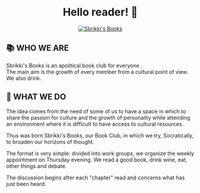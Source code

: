 
<div align="center">
  <h1>Hello reader! 📖</h1>
  <a href="https://www.sbrikkisbooks.ga">
      <img alt="Sbrikki's Books" src="https://img.shields.io/website?down_color=Red&down_message=Off&label=Sbrikki's Books Website&style=for-the-badge&up_color=blueviolet&up_message=On&url=https%3A%2F%2Fwww.sbrikkisbooks.ga" />
  </a>
</div>

<h2>📚 WHO WE ARE</h2>
<p>Sbrikki's Books is an apolitical book club for everyone .<br/>The main aim is the growth of every member from a cultural point of view. We also drink.</p>

<h2>🚀 WHAT WE DO</h2>
<p>
The idea comes from the need of some of us to have a space in which to share the passion for culture and the growth of personality while attending an environment where it is difficult to have access to cultural resources.

Thus was born Sbrikki's Books, our Book Club, in which we try, Socratically, to broaden our horizons of thought.

The format is very simple: divided into work groups, we organize the weekly appointment on Thursday evening. We read a good book, drink wine, eat, other things and debate.

The discussion begins after each "chapter" read and concerns what has just been heard.
</p>
